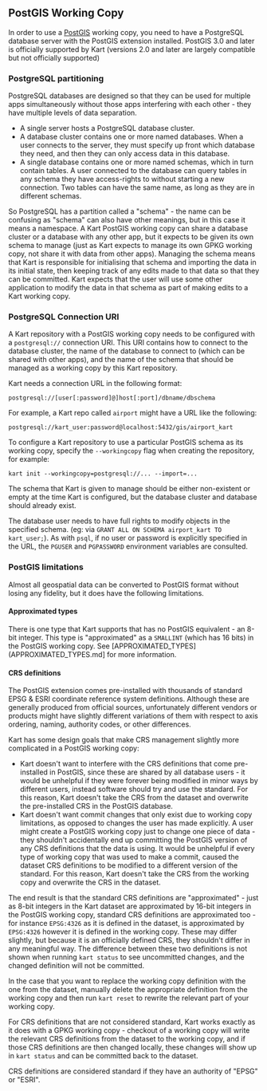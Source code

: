 PostGIS Working Copy
--------------------

In order to use a [PostGIS](https://postgis.net/) working copy, you need to have a PostgreSQL database server with the PostGIS extension installed. PostGIS 3.0 and later is officially supported by Kart (versions 2.0 and later are largely compatible but not officially supported)

### PostgreSQL partitioning

PostgreSQL databases are designed so that they can be used for multiple apps simultaneously without those apps interfering with each other - they have multiple levels of data separation.

* A single server hosts a PostgreSQL database cluster.
* A database cluster contains one or more named databases. When a user connects to the server, they must specify up front which database they need, and then they can only access data in this database.
* A single database contains one or more named schemas, which in turn contain tables. A user connected to the database can query tables in any schema they have access-rights to without starting a new connection. Two tables can have the same name, as long as they are in different schemas.

So PostgreSQL has a partition called a "schema" - the name can be confusing as "schema" can also have other meanings, but in this case it means a namespace. A Kart PostGIS working copy can share a database cluster or a database with any other app, but it expects to be given its own schema to manage (just as Kart expects to manage its own GPKG working copy, not share it with data from other apps). Managing the schema means that Kart is responsible for initialising that schema and importing the data in its initial state, then keeping track of any edits made to that data so that they can be committed. Kart expects that the user will use some other application to modify the data in that schema as part of making edits to a Kart working copy.

### PostgreSQL Connection URI

A Kart repository with a PostGIS working copy needs to be configured with a `postgresql://` connection URI. This URI contains how to connect to the database cluster, the name of the database to connect to (which can be shared with other apps), and the name of the schema that should be managed as a working copy by this Kart repository.

Kart needs a connection URL in the following format:

`postgresql://[user[:password]@]host[:port]/dbname/dbschema`

For example, a Kart repo called `airport` might have a URL like the following:

`postgresql://kart_user:password@localhost:5432/gis/airport_kart`

To configure a Kart repository to use a particular PostGIS schema as its working copy, specify the `--workingcopy` flag when creating the repository, for example:

`kart init --workingcopy=postgresql://... --import=...`

The schema that Kart is given to manage should be either non-existent or empty at the time Kart is configured, but the database cluster and database should already exist.

The database user needs to have full rights to modify objects in the specified schema. (eg: via `GRANT ALL ON SCHEMA airport_kart TO kart_user;`). As with `psql`, if no user or password is explicitly specified in the URL, the `PGUSER` and `PGPASSWORD` environment variables are consulted.

### PostGIS limitations

Almost all geospatial data can be converted to PostGIS format without losing any fidelity, but it does have the following limitations.

#### Approximated types

There is one type that Kart supports that has no PostGIS equivalent - an 8-bit integer. This type is "approximated" as a `SMALLINT` (which has 16 bits) in the PostGIS working copy. See [APPROXIMATED_TYPES](APPROXIMATED_TYPES.md] for more information.

#### CRS definitions

The PostGIS extension comes pre-installed with thousands of standard EPSG & ESRI coordinate reference system definitions. Although these are generally produced from official sources, unfortunately different vendors or products might have slightly different variations of them with respect to axis ordering, naming, authority codes, or other differences.

Kart has some design goals that make CRS management slightly more complicated in a PostGIS working copy:

* Kart doesn't want to interfere with the CRS definitions that come pre-installed in PostGIS, since these are shared by all database users - it would be unhelpful if they were forever being modified in minor ways by different users, instead software should try and use the standard.
For this reason, Kart doesn't take the CRS from the dataset and overwrite the pre-installed CRS in the PostGIS database.
* Kart doesn't want commit changes that only exist due to working copy limitations, as opposed to changes the user has made explicitly. A user might create a PostGIS working copy just to change one piece of data - they shouldn't accidentally end up committing the PostGIS version of any CRS definitions that the data is using. It would be unhelpful if every type of working copy that was used to make a commit, caused the dataset CRS definitions to be modified to a different version of the standard. For this reason, Kart doesn't take the CRS from the working copy and overwrite the CRS in the dataset.

The end result is that the standard CRS definitions are "approximated" - just as 8-bit integers in the Kart dataset are approximated by 16-bit integers in the PostGIS working copy, standard CRS definitions are approximated too - for instance `EPSG:4326` as it is defined in the dataset, is approximated by `EPSG:4326` however it is defined in the working copy. These may differ slightly, but because it is an officially defined CRS, they shouldn't differ in any meaningful way. The difference between these two definitions is not shown when running `kart status` to see uncommitted changes, and the changed definition will not be committed.

In the case that you want to replace the working copy definition with the one from the dataset, manually delete the appropriate definition from the working copy and then run `kart reset` to rewrite the relevant part of your working copy.

For CRS definitions that are not considered standard, Kart works exactly as it does with a GPKG working copy - checkout of a working copy will write the relevant CRS definitions from the dataset to the working copy, and if those CRS definitions are then changed locally, these changes will show up in `kart status` and can be committed back to the dataset.

CRS definitions are considered standard if they have an authority of "EPSG" or "ESRI".
